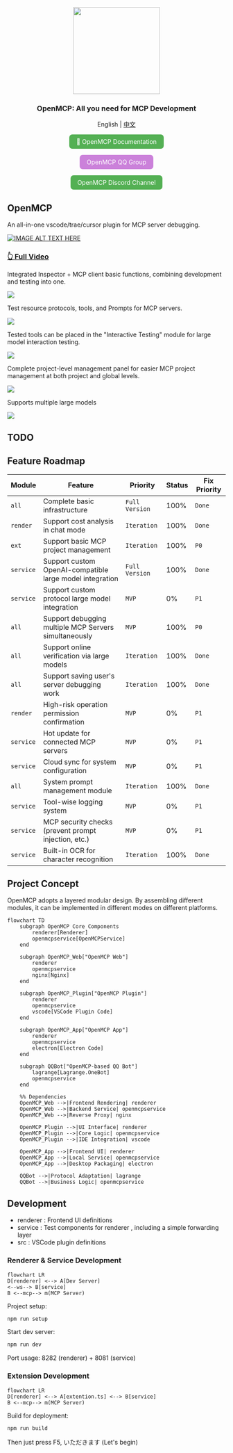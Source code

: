<div align="center">

<img src="./icons/openmcp.png" height="200px"/>

<h3>OpenMCP: All you need for MCP Development</h3>

English | [中文](./README.zh.md)

<a href="https://kirigaya.cn/openmcp" target="_blank" style="display: inline-block; padding: 8px 16px; background-color: rgb(84, 176, 84); color: white; border-radius: .5em; text-decoration: none;"> 📄 OpenMCP Documentation</a>

<a href="https://qm.qq.com/cgi-bin/qm/qr?k=C6ZUTZvfqWoI12lWe7L93cWa1hUsuVT0&jump_from=webapi&authKey=McW6B1ogTPjPDrCyGttS890tMZGQ1KB3QLuG4aqVNRaYp4vlTSgf2c6dMcNjMuBD" target="_blank" style="display: inline-block; padding: 8px 16px; background-color: #CB81DA; color: white; border-radius: .5em; text-decoration: none;">OpenMCP QQ Group</a>

<a href="https://discord.gg/SKTZRf6NzU" target="_blank" style="display: inline-block; padding: 8px 16px; background-color: rgb(84, 176, 84); color: white; border-radius: .5em; text-decoration: none;">OpenMCP Discord Channel</a>

</div>

## OpenMCP

An all-in-one vscode/trae/cursor plugin for MCP server debugging.

[![IMAGE ALT TEXT HERE](https://pic1.zhimg.com/80/v2-951261f789708621a2c34faa5fa6f330_1440w.png)](https://www.youtube.com/watch?v=S7igsEhcLiw)
### [👆 Full Video](https://www.youtube.com/watch?v=S7igsEhcLiw)

Integrated Inspector + MCP client basic functions, combining development and testing into one.

![](./icons/openmcp.welcome.png)

Test resource protocols, tools, and Prompts for MCP servers.

![](./icons/openmcp.resource.png)

Tested tools can be placed in the "Interactive Testing" module for large model interaction testing.

![](./icons/openmcp.chatbot.png)

Complete project-level management panel for easier MCP project management at both project and global levels.

![](./icons/openmcp.management.png)

Supports multiple large models

![](./icons/openmcp.support.llm.png)

## TODO

## Feature Roadmap

| Module | Feature | Priority | Status | Fix Priority |
|---------|---------|--------|---------|-----------|
| `all` | Complete basic infrastructure | `Full Version` | 100% | `Done` |
| `render` | Support cost analysis in chat mode | `Iteration` | 100% | `Done` |
| `ext` | Support basic MCP project management | `Iteration` | 100% | `P0` |
| `service` | Support custom OpenAI-compatible large model integration | `Full Version` | 100% | `Done` |
| `service` | Support custom protocol large model integration | `MVP` | 0% | `P1` |
| `all` | Support debugging multiple MCP Servers simultaneously | `MVP` | 100% | `P0` |
| `all` | Support online verification via large models | `Iteration` | 100% | `Done` |
| `all` | Support saving user's server debugging work | `Iteration` | 100% | `Done` |
| `render` | High-risk operation permission confirmation | `MVP` | 0% | `P1` |
| `service` | Hot update for connected MCP servers | `MVP` | 0% | `P1` |
| `service` | Cloud sync for system configuration | `MVP` | 0% | `P1` |
| `all` | System prompt management module | `Iteration` | 100% | `Done` |
| `service` | Tool-wise logging system | `MVP` | 0% | `P1` |
| `service` | MCP security checks (prevent prompt injection, etc.) | `MVP` | 0% | `P1` |
| `service` | Built-in OCR for character recognition | `Iteration` | 100% | `Done` |

## Project Concept

OpenMCP adopts a layered modular design. By assembling different modules, it can be implemented in different modes on different platforms.

```mermaid
flowchart TD
    subgraph OpenMCP Core Components
        renderer[Renderer]
        openmcpservice[OpenMCPService]
    end

    subgraph OpenMCP_Web["OpenMCP Web"]
        renderer
        openmcpservice
        nginx[Nginx]
    end

    subgraph OpenMCP_Plugin["OpenMCP Plugin"]
        renderer
        openmcpservice
        vscode[VSCode Plugin Code]
    end

    subgraph OpenMCP_App["OpenMCP App"]
        renderer
        openmcpservice
        electron[Electron Code]
    end

    subgraph QQBot["OpenMCP-based QQ Bot"]
        lagrange[Lagrange.OneBot]
        openmcpservice
    end

    %% Dependencies
    OpenMCP_Web -->|Frontend Rendering| renderer
    OpenMCP_Web -->|Backend Service| openmcpservice
    OpenMCP_Web -->|Reverse Proxy| nginx

    OpenMCP_Plugin -->|UI Interface| renderer
    OpenMCP_Plugin -->|Core Logic| openmcpservice
    OpenMCP_Plugin -->|IDE Integration| vscode

    OpenMCP_App -->|Frontend UI| renderer
    OpenMCP_App -->|Local Service| openmcpservice
    OpenMCP_App -->|Desktop Packaging| electron

    QQBot -->|Protocol Adaptation| lagrange
    QQBot -->|Business Logic| openmcpservice
```

## Development
- renderer : Frontend UI definitions
- service : Test components for renderer , including a simple forwarding layer
- src : VSCode plugin definitions

### Renderer & Service Development

```mermaid
flowchart LR
D[renderer] <--> A[Dev Server] 
<--ws--> B[service]
B <--mcp--> m(MCP Server)
```
Project setup:

```bash
npm run setup
```
Start dev server:

```bash
npm run dev
```
Port usage: 8282 (renderer) + 8081 (service)

### Extension Development

```mermaid
flowchart LR
D[renderer] <--> A[extention.ts] <--> B[service]
B <--mcp--> m(MCP Server)
```

Build for deployment:

```bash
npm run build
```
Then just press F5, いただきます (Let's begin)
